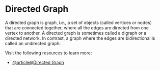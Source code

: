 # Directed Graph

A directed graph is graph, i.e., a set of objects (called vertices or nodes) that are connected together, where all the edges are directed from one vertex to another. A directed graph is sometimes called a digraph or a directed network. In contrast, a graph where the edges are bidirectional is called an undirected graph.

Visit the following resources to learn more:

- [@article@Directed Graph](https://en.wikipedia.org/wiki/Directed_graph)

